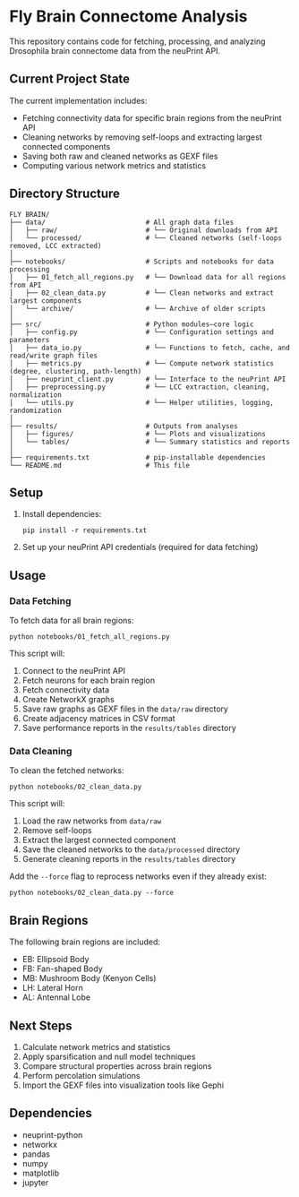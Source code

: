 # Fly Brain Connectome Analysis

This repository contains code for fetching, processing, and analyzing Drosophila brain connectome data from the neuPrint API.

## Current Project State

The current implementation includes:
- Fetching connectivity data for specific brain regions from the neuPrint API
- Cleaning networks by removing self-loops and extracting largest connected components
- Saving both raw and cleaned networks as GEXF files
- Computing various network metrics and statistics

## Directory Structure

```
FLY BRAIN/
├── data/                         # All graph data files
│   ├── raw/                      # └── Original downloads from API
│   └── processed/                # └── Cleaned networks (self-loops removed, LCC extracted)
│
├── notebooks/                    # Scripts and notebooks for data processing
│   ├── 01_fetch_all_regions.py   # └── Download data for all regions from API
│   ├── 02_clean_data.py          # └── Clean networks and extract largest components
│   └── archive/                  # └── Archive of older scripts
│
├── src/                          # Python modules—core logic
│   ├── config.py                 # └── Configuration settings and parameters
│   ├── data_io.py                # └── Functions to fetch, cache, and read/write graph files
│   ├── metrics.py                # └── Compute network statistics (degree, clustering, path-length)
│   ├── neuprint_client.py        # └── Interface to the neuPrint API
│   ├── preprocessing.py          # └── LCC extraction, cleaning, normalization
│   └── utils.py                  # └── Helper utilities, logging, randomization
│
├── results/                      # Outputs from analyses
│   ├── figures/                  # └── Plots and visualizations
│   └── tables/                   # └── Summary statistics and reports
│
├── requirements.txt              # pip-installable dependencies
└── README.md                     # This file
```

## Setup

1. Install dependencies:
   ```
   pip install -r requirements.txt
   ```

2. Set up your neuPrint API credentials (required for data fetching)

## Usage

### Data Fetching

To fetch data for all brain regions:

```
python notebooks/01_fetch_all_regions.py
```

This script will:
1. Connect to the neuPrint API
2. Fetch neurons for each brain region
3. Fetch connectivity data
4. Create NetworkX graphs
5. Save raw graphs as GEXF files in the `data/raw` directory
6. Create adjacency matrices in CSV format
7. Save performance reports in the `results/tables` directory

### Data Cleaning

To clean the fetched networks:

```
python notebooks/02_clean_data.py
```

This script will:
1. Load the raw networks from `data/raw`
2. Remove self-loops
3. Extract the largest connected component
4. Save the cleaned networks to the `data/processed` directory
5. Generate cleaning reports in the `results/tables` directory

Add the `--force` flag to reprocess networks even if they already exist:

```
python notebooks/02_clean_data.py --force
```

## Brain Regions

The following brain regions are included:
- EB: Ellipsoid Body
- FB: Fan-shaped Body
- MB: Mushroom Body (Kenyon Cells)
- LH: Lateral Horn
- AL: Antennal Lobe

## Next Steps

1. Calculate network metrics and statistics
2. Apply sparsification and null model techniques
3. Compare structural properties across brain regions
4. Perform percolation simulations
5. Import the GEXF files into visualization tools like Gephi

## Dependencies

- neuprint-python
- networkx
- pandas
- numpy
- matplotlib
- jupyter 